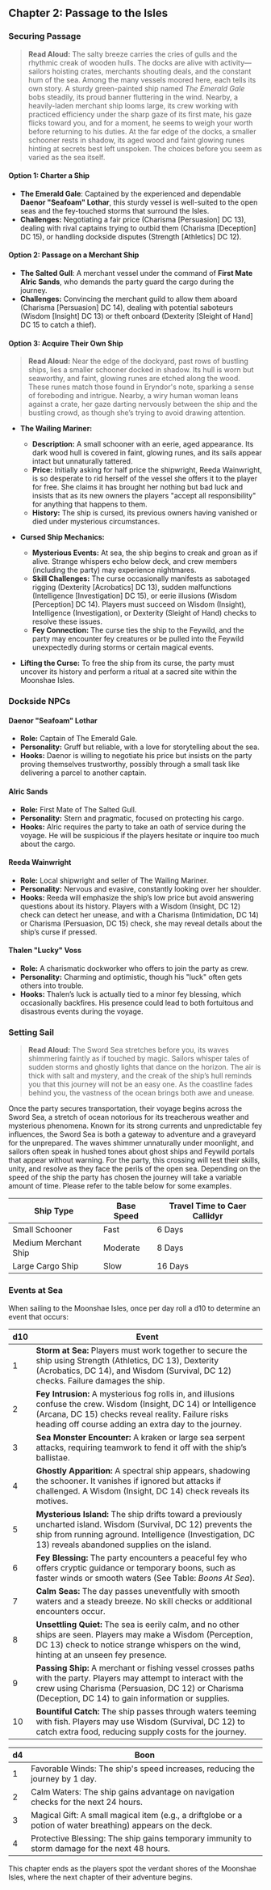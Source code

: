 ## Chapter 2: Passage to the Isles

### Securing Passage

> **Read Aloud:**
> The salty breeze carries the cries of gulls and the rhythmic creak of wooden hulls. The docks are alive with activity—sailors hoisting crates, merchants shouting deals, and the constant hum of the sea. Among the many vessels moored here, each tells its own story. A sturdy green-painted ship named *The Emerald Gale* bobs steadily, its proud banner fluttering in the wind. Nearby, a heavily-laden merchant ship looms large, its crew working with practiced efficiency under the sharp gaze of its first mate, his gaze flicks toward you, and for a moment, he seems to weigh your worth before returning to his duties. At the far edge of the docks, a smaller schooner rests in shadow, its aged wood and faint glowing runes hinting at secrets best left unspoken. The choices before you seem as varied as the sea itself.

#### Option 1: Charter a Ship

- **The Emerald Gale**: Captained by the experienced and dependable **Daenor "Seafoam" Lothar**, this sturdy vessel is well-suited to the open seas and the fey-touched storms that surround the Isles.
- **Challenges:** Negotiating a fair price (Charisma [Persuasion] DC 13), dealing with rival captains trying to outbid them (Charisma [Deception] DC 15), or handling dockside disputes (Strength [Athletics] DC 12).

#### Option 2: Passage on a Merchant Ship

- **The Salted Gull**: A merchant vessel under the command of **First Mate Alric Sands**, who demands the party guard the cargo during the journey.
- **Challenges:** Convincing the merchant guild to allow them aboard (Charisma [Persuasion] DC 14), dealing with potential saboteurs (Wisdom [Insight] DC 13) or theft onboard (Dexterity [Sleight of Hand] DC 15 to catch a thief).

#### Option 3: Acquire Their Own Ship

> **Read Aloud:**
> Near the edge of the dockyard, past rows of bustling ships, lies a smaller schooner docked in shadow. Its hull is worn but seaworthy, and faint, glowing runes are etched along the wood. These runes match those found in Eryndor's note, sparking a sense of foreboding and intrigue. Nearby, a wiry human woman leans against a crate, her gaze darting nervously between the ship and the bustling crowd, as though she’s trying to avoid drawing attention.

- **The Wailing Mariner:**

  - **Description:** A small schooner with an eerie, aged appearance. Its dark wood hull is covered in faint, glowing runes, and its sails appear intact but unnaturally tattered.
  - **Price:** Initially asking for half price the shipwright, Reeda Wainwright, is so desperate to rid herself of the vessel she offers it to the player for free. She claims it has brought her nothing but bad luck and insists that as its new owners the players "accept all responsibility" for anything that happens to them.
  - **History:** The ship is cursed, its previous owners having vanished or died under mysterious circumstances.

- **Cursed Ship Mechanics:**

  - **Mysterious Events:** At sea, the ship begins to creak and groan as if alive. Strange whispers echo below deck, and crew members (including the party) may experience nightmares.
  - **Skill Challenges:** The curse occasionally manifests as sabotaged rigging (Dexterity [Acrobatics] DC 13), sudden malfunctions (Intelligence [Investigation] DC 15), or eerie illusions (Wisdom [Perception] DC 14). Players must succeed on Wisdom (Insight), Intelligence (Investigation), or Dexterity (Sleight of Hand) checks to resolve these issues.
  - **Fey Connection:** The curse ties the ship to the Feywild, and the party may encounter fey creatures or be pulled into the Feywild unexpectedly during storms or certain magical events.

- **Lifting the Curse:** To free the ship from its curse, the party must uncover its history and perform a ritual at a sacred site within the Moonshae Isles.

### Dockside NPCs

#### **Daenor "Seafoam" Lothar**

- **Role:** Captain of The Emerald Gale.
- **Personality:** Gruff but reliable, with a love for storytelling about the sea.
- **Hooks:** Daenor is willing to negotiate his price but insists on the party proving themselves trustworthy, possibly through a small task like delivering a parcel to another captain.

#### **Alric Sands**

- **Role:** First Mate of The Salted Gull.
- **Personality:** Stern and pragmatic, focused on protecting his cargo.
- **Hooks:** Alric requires the party to take an oath of service during the voyage. He will be suspicious if the players hesitate or inquire too much about the cargo.

#### **Reeda Wainwright**

- **Role:** Local shipwright and seller of The Wailing Mariner.
- **Personality:** Nervous and evasive, constantly looking over her shoulder.
- **Hooks:** Reeda will emphasize the ship’s low price but avoid answering questions about its history. Players with a Wisdom (Insight, DC 12) check can detect her unease, and with a Charisma (Intimidation, DC 14) or Charisma (Persuasion, DC 15) check, she may reveal details about the ship’s curse if pressed.

#### **Thalen "Lucky" Voss**

- **Role:** A charismatic dockworker who offers to join the party as crew.
- **Personality:** Charming and optimistic, though his "luck" often gets others into trouble.
- **Hooks:** Thalen’s luck is actually tied to a minor fey blessing, which occasionally backfires. His presence could lead to both fortuitous and disastrous events during the voyage.

### Setting Sail

> **Read Aloud:**
> The Sword Sea stretches before you, its waves shimmering faintly as if touched by magic. Sailors whisper tales of sudden storms and ghostly lights that dance on the horizon. The air is thick with salt and mystery, and the creak of the ship’s hull reminds you that this journey will not be an easy one. As the coastline fades behind you, the vastness of the ocean brings both awe and unease.

Once the party secures transportation, their voyage begins across the Sword Sea, a stretch of ocean notorious for its treacherous weather and mysterious phenomena. Known for its strong currents and unpredictable fey influences, the Sword Sea is both a gateway to adventure and a graveyard for the unprepared. The waves shimmer unnaturally under moonlight, and sailors often speak in hushed tones about ghost ships and Feywild portals that appear without warning. For the party, this crossing will test their skills, unity, and resolve as they face the perils of the open sea. Depending on the speed of the ship the party has chosen the journey will take a variable amount of time. Please refer to the table below for some examples.

| **Ship Type**        | **Base Speed** | **Travel Time to Caer Callidyr** |
| -------------------- | -------------- | -------------------------------- |
| Small Schooner       | Fast           | 6 Days                           |
| Medium Merchant Ship | Moderate       | 8 Days                           |
| Large Cargo Ship     | Slow           | 16 Days                          |

### Events at Sea

When sailing to the Moonshae Isles, once per day roll a d10 to determine an event that occurs:

| d10 | Event |
| --- | ----- |
| 1   | **Storm at Sea:** Players must work together to secure the ship using Strength (Athletics, DC 13), Dexterity (Acrobatics, DC 14), and Wisdom (Survival, DC 12) checks. Failure damages the ship. |
| 2   | **Fey Intrusion:** A mysterious fog rolls in, and illusions confuse the crew. Wisdom (Insight, DC 14) or Intelligence (Arcana, DC 15) checks reveal reality. Failure risks heading off course adding an extra day to the journey. |
| 3   | **Sea Monster Encounter:** A kraken or large sea serpent attacks, requiring teamwork to fend it off with the ship’s ballistae. |
| 4   | **Ghostly Apparition:** A spectral ship appears, shadowing the schooner. It vanishes if ignored but attacks if challenged. A Wisdom (Insight, DC 14) check reveals its motives. |
| 5   | **Mysterious Island:** The ship drifts toward a previously uncharted island. Wisdom (Survival, DC 12) prevents the ship from running aground. Intelligence (Investigation, DC 13) reveals abandoned supplies on the island. |
| 6   | **Fey Blessing:** The party encounters a peaceful fey who offers cryptic guidance or temporary boons, such as faster winds or smooth waters (See Table: *Boons At Sea*). |
| 7   | **Calm Seas:** The day passes uneventfully with smooth waters and a steady breeze. No skill checks or additional encounters occur. |
| 8   | **Unsettling Quiet:** The sea is eerily calm, and no other ships are seen. Players may make a Wisdom (Perception, DC 13) check to notice strange whispers on the wind, hinting at an unseen fey presence. |
| 9   | **Passing Ship:** A merchant or fishing vessel crosses paths with the party. Players may attempt to interact with the crew using Charisma (Persuasion, DC 12) or Charisma (Deception, DC 14) to gain information or supplies. |
| 10  | **Bountiful Catch:** The ship passes through waters teeming with fish. Players may use Wisdom (Survival, DC 12) to catch extra food, reducing supply costs for the journey. |

| d4 | Boon |
| -- | ---- |
| 1  | Favorable Winds: The ship's speed increases, reducing the journey by 1 day. |
| 2  | Calm Waters: The ship gains advantage on navigation checks for the next 24 hours. |
| 3  | Magical Gift: A small magical item (e.g., a driftglobe or a potion of water breathing) appears on the deck. |
| 4  | Protective Blessing: The ship gains temporary immunity to storm damage for the next 48 hours. |


This chapter ends as the players spot the verdant shores of the Moonshae Isles, where the next chapter of their adventure begins.
